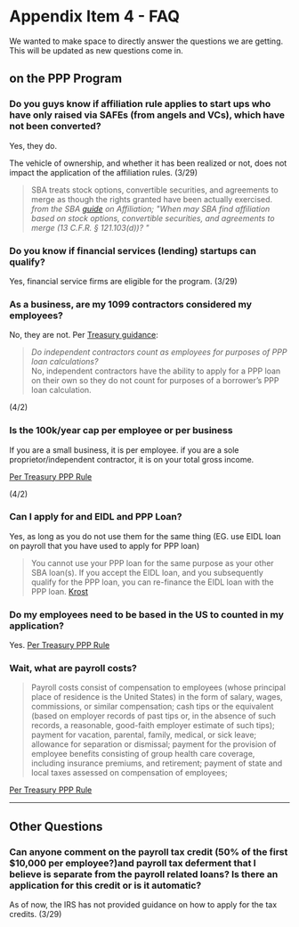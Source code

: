 # Appendix Item 4 - FAQ

We wanted to make space to directly answer the questions we are getting. This will be updated as new questions come in.

## on the PPP Program

### Do you guys know if affiliation rule applies to start ups who have only raised via SAFEs (from angels and VCs), which have not been converted?

Yes, they do.

The vehicle of ownership, and whether it has been realized or not, does not impact the application of the affiliation rules. (3/29)

> SBA treats stock options, convertible securities, and agreements to merge as though the rights granted have been actually exercised.
_from the SBA [guide](https://www.sba.gov/sites/default/files/2018-09/2018-07-13%20AFFILIATION%20GUIDE_Updated%20%281%29.pdf) on Affiliation; "When may SBA find affiliation based on stock options, convertible securities, and agreements to merge (13 C.F.R. § 121.103(d))? "_

### Do you know if financial services (lending) startups can qualify?

Yes, financial service firms are eligible for the program. (3/29)

### As a business, are my 1099 contractors considered my employees?

No, they are not. Per [Treasury guidance](https://home.treasury.gov/system/files/136/PPP--IFRN%20FINAL.pdf):
>_Do independent contractors count as employees for purposes of PPP loan calculations?_ <br/> 
No, independent contractors have the ability to apply for a PPP loan on their own
so they do not count for purposes of a borrower’s PPP loan calculation. 

(4/2)

### Is the 100k/year cap per employee or per business

If you are a small business, it is per employee.
if you are a sole proprietor/independent contractor, it is on your total gross income.

[Per Treasury PPP Rule ](https://home.treasury.gov/system/files/136/PPP--IFRN%20FINAL.pdf)

(4/2)

### Can I apply for and EIDL and PPP Loan?

Yes, as long as you do not use them for the same thing (EG. use EIDL loan on payroll that you have used to apply for PPP loan)
> You cannot use your PPP loan for the same purpose as your other SBA loan(s). If you accept the EIDL loan, and you subsequently qualify for the PPP loan, you can re-finance the EIDL loan with the PPP loan.
[Krost](https://www.krostcpas.com/news/the-economic-injury-disaster-loan-eidl-program-vs-the-paycheck-protection-program-ppp)

### Do my employees need to be based in the US to counted in my application?

Yes.
[Per Treasury PPP Rule ](https://home.treasury.gov/system/files/136/PPP--IFRN%20FINAL.pdf)

### Wait, what are payroll costs?
>Payroll costs consist of compensation to employees (whose principal place of
residence is the United States) in the form of salary, wages, commissions, or
similar compensation; cash tips or the equivalent (based on employer records of
past tips or, in the absence of such records, a reasonable, good-faith employer
estimate of such tips); payment for vacation, parental, family, medical, or sick
leave; allowance for separation or dismissal; payment for the provision of
employee benefits consisting of group health care coverage, including insurance
premiums, and retirement; payment of state and local taxes assessed on
compensation of employees;

[Per Treasury PPP Rule ](https://home.treasury.gov/system/files/136/PPP--IFRN%20FINAL.pdf)

----

## Other Questions

### Can anyone comment on the payroll tax credit (50% of the first $10,000 per employee?)and payroll tax deferment that I believe is separate from the payroll related loans? Is there an application for this credit or is it automatic?

As of now, the IRS has not provided guidance on how to apply for the tax credits. (3/29)
